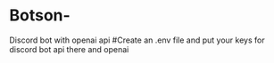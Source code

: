 # Botson-
Discord bot with openai api 
#Create an .env file and put your keys for discord bot api there and openai 

